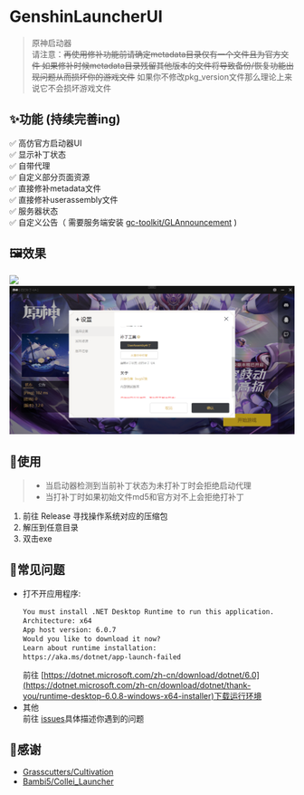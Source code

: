 # GenshinLauncherUI
> 原神启动器  
请注意：~~再使用修补功能前请确定metadata目录仅有一个文件且为官方文件
如果修补时候metadata目录残留其他版本的文件将导致备份/恢复功能出现问题从而损坏你的游戏文件~~
如果你不修改pkg_version文件那么理论上来说它不会损坏游戏文件

## ✨功能 (持续完善ing)

✅ 高仿官方启动器UI  
✅ 显示补丁状态  
✅ 自带代理  
✅ 自定义部分页面资源  
✅ 直接修补metadata文件  
✅ 直接修补userassembly文件  
✅ 服务器状态  
✅ 自定义公告（ 需要服务端安装 [gc-toolkit/GLAnnouncement](https://github.com/gc-toolkit/GLAnnouncement) )

## 🖼️效果
![](Preview/main.png)
![](Preview/setting.png)

## 🎁使用
> + 当启动器检测到当前补丁状态为未打补丁时会拒绝启动代理
> + 当打补丁时如果初始文件md5和官方对不上会拒绝打补丁
1. 前往 Release 寻找操作系统对应的压缩包
2. 解压到任意目录
3. 双击exe

## 🐛常见问题
+ 打不开应用程序:
	```
	You must install .NET Desktop Runtime to run this application.
	Architecture: x64
	App host version: 6.0.7
	Would you like to download it now?
	Learn about runtime installation:
	https://aka.ms/dotnet/app-launch-failed
	```
	前往 [https://dotnet.microsoft.com/zh-cn/download/dotnet/6.0](https://dotnet.microsoft.com/zh-cn/download/dotnet/thank-you/runtime-desktop-6.0.8-windows-x64-installer)下载运行环境
+ 其他  
	前往 [issues](https://github.com/gc-toolkit/GenshinLauncher/issues)具体描述你遇到的问题

## 🙇‍感谢
+ [Grasscutters/Cultivation](https://github.com/Grasscutters/Cultivation)
+ [Bambi5/Collei_Launcher](https://github.com/Bambi5/Collei_Launcher)
